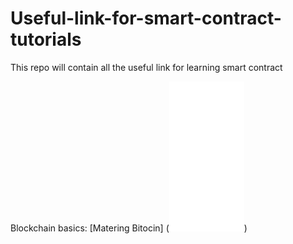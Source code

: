 # Useful-link-for-smart-contract-tutorials
This repo will contain all the useful link for learning smart contract


Blockchain basics:
[Matering Bitocin] (<iframe style="width:120px;height:240px;" marginwidth="0" marginheight="0" scrolling="no" frameborder="0" src="//ws-in.amazon-adsystem.com/widgets/q?ServiceVersion=20070822&OneJS=1&Operation=GetAdHtml&MarketPlace=IN&source=ac&ref=qf_sp_asin_til&ad_type=product_link&tracking_id=a4nkit-21&marketplace=amazon&region=IN&placement=9352135741&asins=9352135741&linkId=76b78135adf2d6470fed9cfc136ee18d&show_border=false&link_opens_in_new_window=false&price_color=333333&title_color=0066c0&bg_color=ffffff">
    </iframe>)
